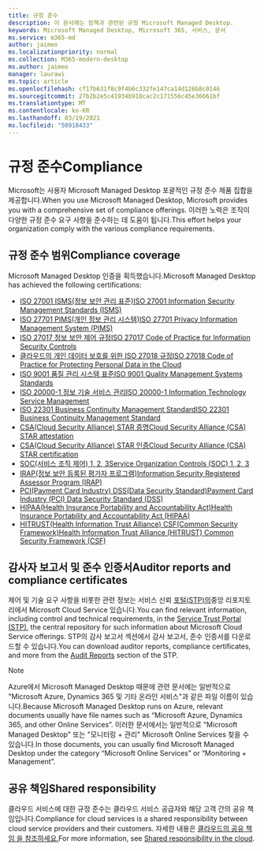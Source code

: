 ```yaml
---
title: 규정 준수
description: 이 문서에는 정책과 관련된 규정 Microsoft Managed Desktop.
keywords: Microsoft Managed Desktop, Microsoft 365, 서비스, 문서
ms.service: m365-md
author: jaimeo
ms.localizationpriority: normal
ms.collection: M365-modern-desktop
ms.author: jaimeo
manager: laurawi
ms.topic: article
ms.openlocfilehash: cf17b631f8c9f4b6c332fe147ca14d126b8c0146
ms.sourcegitcommit: 27b2b2e5c41934b918cac2c171556c45e36661bf
ms.translationtype: MT
ms.contentlocale: ko-KR
ms.lasthandoff: 03/19/2021
ms.locfileid: "50918433"
---
```

# <a name="compliance"></a><span data-ttu-id="a1bfc-104">규정 준수</span><span class="sxs-lookup"><span data-stu-id="a1bfc-104">Compliance</span></span>

<span data-ttu-id="a1bfc-105">Microsoft는 사용자 Microsoft Managed Desktop 포괄적인 규정 준수 제품 집합을 제공합니다.</span><span class="sxs-lookup"><span data-stu-id="a1bfc-105">When you use Microsoft Managed Desktop, Microsoft provides you with a comprehensive set of compliance offerings.</span></span> <span data-ttu-id="a1bfc-106">이러한 노력은 조직이 다양한 규정 준수 요구 사항을 준수하는 데 도움이 됩니다.</span><span class="sxs-lookup"><span data-stu-id="a1bfc-106">This effort helps your organization comply with the various compliance requirements.</span></span>

## <a name="compliance-coverage"></a><span data-ttu-id="a1bfc-107">규정 준수 범위</span><span class="sxs-lookup"><span data-stu-id="a1bfc-107">Compliance coverage</span></span>

<span data-ttu-id="a1bfc-108">Microsoft Managed Desktop 인증을 획득했습니다.</span><span class="sxs-lookup"><span data-stu-id="a1bfc-108">Microsoft Managed Desktop has achieved the following certifications:</span></span>

- [<span data-ttu-id="a1bfc-109">ISO 27001 ISMS(정보 보안 관리 표준)</span><span class="sxs-lookup"><span data-stu-id="a1bfc-109">ISO 27001 Information Security Management Standards (ISMS)</span></span>](/compliance/regulatory/offering-ISO-27001)
- [<span data-ttu-id="a1bfc-110">ISO 27701 PIMS(개인 정보 관리 시스템)</span><span class="sxs-lookup"><span data-stu-id="a1bfc-110">ISO 27701 Privacy Information Management System (PIMS)</span></span>](/compliance/regulatory/offering-iso-27701)
- [<span data-ttu-id="a1bfc-111">ISO 27017 정보 보안 제어 규정</span><span class="sxs-lookup"><span data-stu-id="a1bfc-111">ISO 27017 Code of Practice for Information Security Controls</span></span>](/compliance/regulatory/offering-ISO-27017)
- [<span data-ttu-id="a1bfc-112">클라우드의 개인 데이터 보호를 위한 ISO 27018 규정</span><span class="sxs-lookup"><span data-stu-id="a1bfc-112">ISO 27018 Code of Practice for Protecting Personal Data in the Cloud</span></span>](/compliance/regulatory/offering-ISO-27018)
- [<span data-ttu-id="a1bfc-113">ISO 9001 품질 관리 시스템 표준</span><span class="sxs-lookup"><span data-stu-id="a1bfc-113">ISO 9001 Quality Management Systems Standards</span></span>](/compliance/regulatory/offering-ISO-9001)
- [<span data-ttu-id="a1bfc-114">ISO 20000-1 정보 기술 서비스 관리</span><span class="sxs-lookup"><span data-stu-id="a1bfc-114">ISO 20000-1 Information Technology Service Management</span></span>](/compliance/regulatory/offering-ISO-20000-1-2011)
- [<span data-ttu-id="a1bfc-115">ISO 22301 Business Continuity Management Standard</span><span class="sxs-lookup"><span data-stu-id="a1bfc-115">ISO 22301 Business Continuity Management Standard</span></span>](/compliance/regulatory/offering-ISO-22301)
- [<span data-ttu-id="a1bfc-116">CSA(Cloud Security Alliance) STAR 증명</span><span class="sxs-lookup"><span data-stu-id="a1bfc-116">Cloud Security Alliance (CSA) STAR attestation</span></span>](/compliance/regulatory/offering-CSA-STAR-Attestation)
- [<span data-ttu-id="a1bfc-117">CSA(Cloud Security Alliance) STAR 인증</span><span class="sxs-lookup"><span data-stu-id="a1bfc-117">Cloud Security Alliance (CSA) STAR certification</span></span>](/compliance/regulatory/offering-CSA-Star-Certification)
- [<span data-ttu-id="a1bfc-118">SOC(서비스 조직 제어) 1, 2, 3</span><span class="sxs-lookup"><span data-stu-id="a1bfc-118">Service Organization Controls (SOC) 1, 2, 3</span></span>](/compliance/regulatory/offering-SOC)
- [<span data-ttu-id="a1bfc-119">IRAP(정보 보안 등록된 평가자 프로그램)</span><span class="sxs-lookup"><span data-stu-id="a1bfc-119">Information Security Registered Assessor Program (IRAP)</span></span>](/compliance/regulatory/offering-ccsl-irap-australia)
- [<span data-ttu-id="a1bfc-120">PCI(Payment Card Industry) DSS(Data Security Standard)</span><span class="sxs-lookup"><span data-stu-id="a1bfc-120">Payment Card Industry (PCI) Data Security Standard (DSS)</span></span>](/compliance/regulatory/offering-PCI-DSS)
- [<span data-ttu-id="a1bfc-121">HIPAA(Health Insurance Portability and Accountability Act)</span><span class="sxs-lookup"><span data-stu-id="a1bfc-121">Health Insurance Portability and Accountability Act (HIPAA)</span></span>](/compliance/regulatory/offering-hipaa-hitech)
- [<span data-ttu-id="a1bfc-122">HITRUST(Health Information Trust Alliance) CSF(Common Security Framework)</span><span class="sxs-lookup"><span data-stu-id="a1bfc-122">Health Information Trust Alliance (HITRUST) Common Security Framework (CSF)</span></span>](/compliance/regulatory/offering-hitrust)


## <a name="auditor-reports-and-compliance-certificates"></a><span data-ttu-id="a1bfc-123">감사자 보고서 및 준수 인증서</span><span class="sxs-lookup"><span data-stu-id="a1bfc-123">Auditor reports and compliance certificates</span></span>

<span data-ttu-id="a1bfc-124">제어 및 기술 요구 사항을 비롯한 관련 정보는 서비스 신뢰 [포털(STP)의](https://servicetrust.microsoft.com/)중앙 리포지토리에서 Microsoft Cloud Service 있습니다.</span><span class="sxs-lookup"><span data-stu-id="a1bfc-124">You can find relevant information, including control and technical requirements, in the [Service Trust Portal (STP)](https://servicetrust.microsoft.com/), the central repository for such information about Microsoft Cloud Service offerings.</span></span> <span data-ttu-id="a1bfc-125">STP의 감사 보고서 섹션에서 감사 보고서, [](https://servicetrust.microsoft.com/ViewPage/MSComplianceGuide) 준수 인증서를 다운로드할 수 있습니다.</span><span class="sxs-lookup"><span data-stu-id="a1bfc-125">You can download auditor reports, compliance certificates, and more from the [Audit Reports](https://servicetrust.microsoft.com/ViewPage/MSComplianceGuide) section of the STP.</span></span>

> [!NOTE]
> <span data-ttu-id="a1bfc-126">Azure에서 Microsoft Managed Desktop 때문에 관련 문서에는 일반적으로 "Microsoft Azure, Dynamics 365 및 기타 온라인 서비스"과 같은 파일 이름이 있습니다.</span><span class="sxs-lookup"><span data-stu-id="a1bfc-126">Because Microsoft Managed Desktop runs on Azure, relevant documents usually have file names such as “Microsoft Azure, Dynamics 365, and other Online Services”.</span></span> <span data-ttu-id="a1bfc-127">이러한 문서에서는 일반적으로 "Microsoft Managed Desktop" 또는 "모니터링 + 관리" Microsoft Online Services 찾을 수 있습니다.</span><span class="sxs-lookup"><span data-stu-id="a1bfc-127">In those documents, you can usually find Microsoft Managed Desktop under the category “Microsoft Online Services” or “Monitoring + Management”.</span></span>

## <a name="shared-responsibility"></a><span data-ttu-id="a1bfc-128">공유 책임</span><span class="sxs-lookup"><span data-stu-id="a1bfc-128">Shared responsibility</span></span>

<span data-ttu-id="a1bfc-129">클라우드 서비스에 대한 규정 준수는 클라우드 서비스 공급자와 해당 고객 간의 공유 책임입니다.</span><span class="sxs-lookup"><span data-stu-id="a1bfc-129">Compliance for cloud services is a shared responsibility between cloud service providers and their customers.</span></span> <span data-ttu-id="a1bfc-130">자세한 내용은 [클라우드의 공유 책임 을 참조하세요.](/azure/security/fundamentals/shared-responsibility)</span><span class="sxs-lookup"><span data-stu-id="a1bfc-130">For more information, see [Shared responsibility in the cloud](/azure/security/fundamentals/shared-responsibility).</span></span>